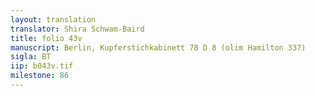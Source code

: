 ```yaml
---
layout: translation
translator: Shira Schwam-Baird
title: folio 43v
manuscript: Berlin, Kupferstichkabinett 78 D 8 (olim Hamilton 337)
sigla: BT
iip: b043v.tif
milestone: 86
---
```

